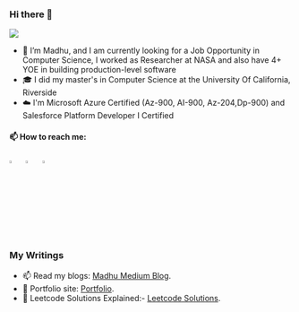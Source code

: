 ### Hi there 👋
![](https://komarev.com/ghpvc/?username=madhuammulu8&label=Profile%20Visits&color=blue&style=for-the-badge)

- 🌱 I’m Madhu, and I am currently looking for a Job Opportunity in Computer Science, I worked as Researcher at NASA and also have 4+ YOE in building production-level software
- 🎓 I did my master's in Computer Science at the University Of California, Riverside
- ☁️ I'm Microsoft Azure Certified (Az-900, AI-900, Az-204,Dp-900) and Salesforce Platform Developer I Certified
  
#### 📫 How to reach me:
 [<img src="https://img.icons8.com/color/48/000000/linkedin.png" width="3.5%"/>](https://www.linkedin.com/in/madhuammulu8/)  &nbsp; 
 [<img src="https://img.icons8.com/fluent/48/000000/facebook-new.png" width="3.5%"/>](https://www.facebook.com/profile.php?id=100012752523684)  &nbsp; 
 [<img src="https://img.icons8.com/fluent/48/000000/instagram-new.png" width="3.5%"/>](https://www.instagram.com/_madhut_/)  &nbsp; 

### My Writings
- 📫 Read my blogs: [Madhu Medium Blog](https://medium.com/@madhuammulu8).
- 🎯 Portfolio site: [Portfolio](madhusudhantungamitta.com).
- 🔔 Leetcode Solutions Explained:- [Leetcode Solutions](https://leetcode.com/madhuammulu8/).

